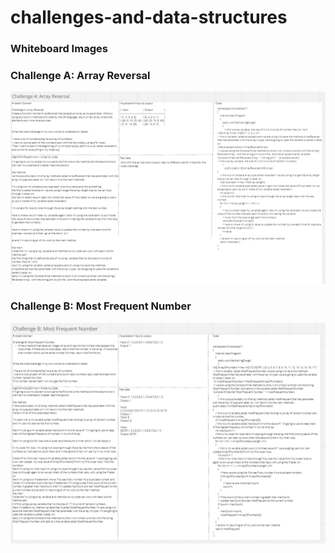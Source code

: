 # challenges-and-data-structures
### Whiteboard Images

### Challenge A: Array Reversal
![Array Reversal Whiteboard](images/code-challenge1/cc1Miro.png)

### Challenge B: Most Frequent Number
![Most Frequent Number Whiteboard](./images/code-challenge2/cc2Miro.png)